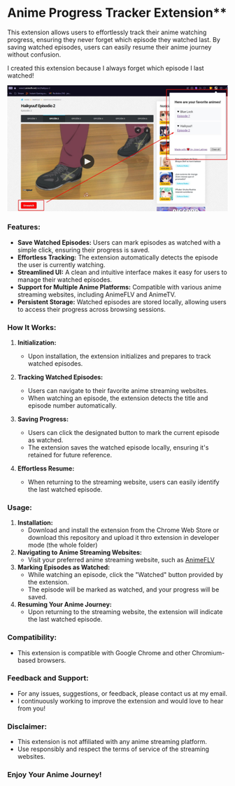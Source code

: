 

# Anime Progress Tracker Extension**

This extension allows users to effortlessly track their anime watching progress, ensuring they never forget which episode they watched last. By saving watched episodes, users can easily resume their anime journey without confusion.

I created this extension because I always forget which episode I last watched!

![Extension screenshot](/public/app.jpg "Extension screenshot")

### Features:

- **Save Watched Episodes:** Users can mark episodes as watched with a simple click, ensuring their progress is saved.
- **Effortless Tracking:** The extension automatically detects the episode the user is currently watching.
- **Streamlined UI:** A clean and intuitive interface makes it easy for users to manage their watched episodes.
- **Support for Multiple Anime Platforms:** Compatible with various anime streaming websites, including AnimeFLV and AnimeTV.
- **Persistent Storage:** Watched episodes are stored locally, allowing users to access their progress across browsing sessions.

### How It Works:

1. **Initialization:**

   - Upon installation, the extension initializes and prepares to track watched episodes.

2. **Tracking Watched Episodes:**

   - Users can navigate to their favorite anime streaming websites.
   - When watching an episode, the extension detects the title and episode number automatically.

3. **Saving Progress:**

   - Users can click the designated button to mark the current episode as watched.
   - The extension saves the watched episode locally, ensuring it's retained for future reference.

4. **Effortless Resume:**
   - When returning to the streaming website, users can easily identify the last watched episode.

### Usage:

1. **Installation:**
   - Download and install the extension from the Chrome Web Store or download this repository and upload it thro extension in developer mode (the whole folder)
2. **Navigating to Anime Streaming Websites:**
   - Visit your preferred anime streaming website, such as [AnimeFLV](https://www3.animeflv.net)  
3. **Marking Episodes as Watched:**
   - While watching an episode, click the "Watched" button provided by the extension.
   - The episode will be marked as watched, and your progress will be saved.
4. **Resuming Your Anime Journey:**
   - Upon returning to the streaming website, the extension will indicate the last watched episode.

### Compatibility:
- This extension is compatible with Google Chrome and other Chromium-based browsers.

### Feedback and Support:

- For any issues, suggestions, or feedback, please contact us at my email.
- I continuously working to improve the extension and would love to hear from you!

### Disclaimer:
- This extension is not affiliated with any anime streaming platform.
- Use responsibly and respect the terms of service of the streaming websites.

### Enjoy Your Anime Journey!

